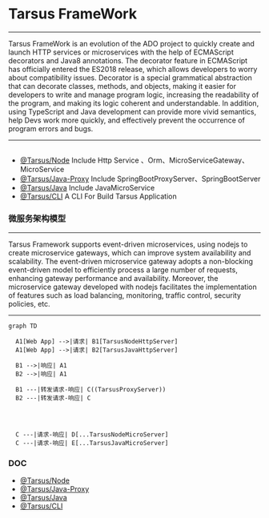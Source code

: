 # Tarsus FrameWork

---

Tarsus FrameWork is an evolution of the ADO project to quickly create and launch HTTP services or microservices with the help of ECMAScript decorators and Java8 annotations. The decorator feature in ECMAScript has officially entered the ES2018 release, which allows developers to worry about compatibility issues. Decorator is a special grammatical abstraction that can decorate classes, methods, and objects, making it easier for developers to write and manage program logic, increasing the readability of the program, and making its logic coherent and understandable. In addition, using TypeScript and Java development can provide more vivid semantics, help Devs work more quickly, and effectively prevent the occurrence of program errors and bugs.

---

## 

- [@Tarsus/Node](https://github.com/chelizichen/Tarsus) Include Http Service 、Orm、MicroServiceGateway、MicroService
- [@Tarsus/Java-Proxy](https://github.com/chelizichen/Tarsus-Java-Proxy)  Include SpringBootProxyServer、SpringBootServer
- [@Tarsus/Java](https://github.com/chelizichen/Tarsus-Java) Include JavaMicroService
- [@Tarsus/CLI](https://github.com/chelizichen/Tarsus-cli) A CLI For Build Tarsus Application

### 微服务架构模型

---

Tarsus Framework supports event-driven microservices, using nodejs to create microservice gateways, which can improve system availability and scalability. The event-driven microservice gateway adopts a non-blocking event-driven model to efficiently process a large number of requests, enhancing gateway performance and availability. Moreover, the microservice gateway developed with nodejs facilitates the implementation of features such as load balancing, monitoring, traffic control, security policies, etc.

---

```mermaid
graph TD

  A1[Web App] -->|请求| B1[TarsusNodeHttpServer]
  A1[Web App] -->|请求| B2[TarsusJavaHttpServer]

  B1 -->|响应| A1
  B2 -->|响应| A1
  
  B1 ---|转发请求-响应| C((TarsusProxyServer))
  B2 ---|转发请求-响应| C
  



  C ---|请求-响应| D[...TarsusNodeMicroServer]
  C ---|请求-响应| E[...TarsusJavaMicroServer]

```

### DOC

- [@Tarsus/Node](https://github.com/chelizichen/Tarsus/readme.md)
- [@Tarsus/Java-Proxy](https://github.com/chelizichen/Tarsus-Java-Proxy/readme.md)
- [@Tarsus/Java](https://github.com/chelizichen/Tarsus-Java/readme.md)
- [@Tarsus/CLI](https://github.com/chelizichen/Tarsus-cli/readme.md)

